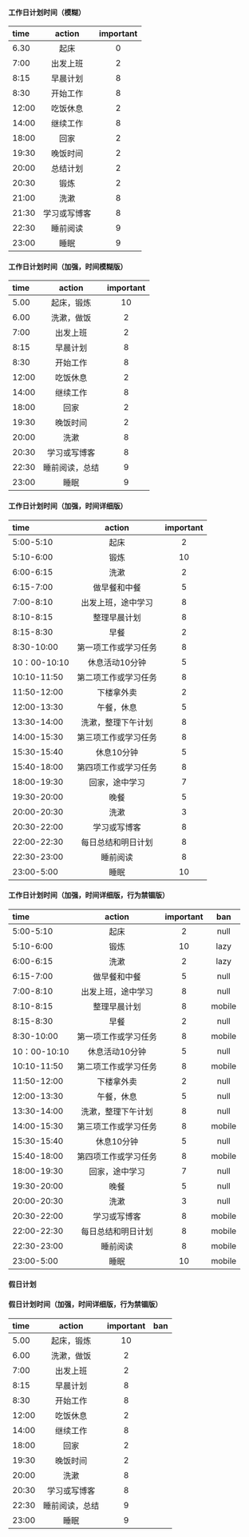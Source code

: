

#### 工作日计划时间（模糊）
| time | action | important |
| :------| :------: | :------: |
| 6.30 | 起床 | 0 |
| 7:00 | 出发上班 | 2 |
| 8:15 | 早晨计划 | 8 |
| 8:30 | 开始工作 | 8 |
| 12:00 | 吃饭休息 | 2 |
| 14:00 | 继续工作 | 8 |
| 18:00 | 回家 | 2 |
| 19:30 | 晚饭时间 | 2 |
| 20:00 | 总结计划 | 2 |
| 20:30 | 锻炼 | 2 |
| 21:00 | 洗漱 | 8 |
| 21:30 | 学习或写博客 | 8 |
| 22:30 | 睡前阅读 | 9 |
| 23:00 | 睡眠 | 9 |


#### 工作日计划时间（加强，时间模糊版）
| time | action | important |
| :------ | :------: | :------: |
| 5.00 | 起床，锻炼 | 10 |
| 6.00 | 洗漱，做饭 | 2 |
| 7:00 | 出发上班 | 2 |
| 8:15 | 早晨计划 | 8 |
| 8:30 | 开始工作 | 8 |
| 12:00 | 吃饭休息 | 2 |
| 14:00 | 继续工作 | 8 |
| 18:00 | 回家 | 2 |
| 19:30 | 晚饭时间 | 2 |
| 20:00 | 洗漱 | 8 |
| 20:30 | 学习或写博客 | 8 |
| 22:30 | 睡前阅读，总结 | 9 |
| 23:00 | 睡眠 | 9 |


#### 工作日计划时间（加强，时间详细版）
| time | action | important |
| :------ | :------: | :------: |
| 5:00-5:10 | 起床 | 2 |
| 5:10-6:00 | 锻炼 | 10 |
| 6:00-6:15 | 洗漱 | 2 |
| 6:15-7:00 | 做早餐和中餐 | 5 |
| 7:00-8:10 | 出发上班，途中学习 | 8 |
| 8:10-8:15 | 整理早晨计划 | 8 |
| 8:15-8:30 | 早餐 | 2 |
| 8:30-10:00 | 第一项工作或学习任务 | 8 |
| 10：00-10:10 | 休息活动10分钟 | 5 |
| 10:10-11:50 | 第二项工作或学习任务 | 8 |
| 11:50-12:00 | 下楼拿外卖 | 2 |
| 12:00-13:30 | 午餐，休息 | 5 |
| 13:30-14:00 | 洗漱，整理下午计划 | 8 |
| 14:00-15:30 | 第三项工作或学习任务 | 8 |
| 15:30-15:40 | 休息10分钟 | 5 |
| 15:40-18:00 | 第四项工作或学习任务 | 8 |
| 18:00-19:30 | 回家，途中学习 | 7 |
| 19:30-20:00 | 晚餐 | 5 |
| 20:00-20:30 | 洗漱 | 3 |
| 20:30-22:00 | 学习或写博客 | 8 |
| 22:00-22:30 | 每日总结和明日计划 | 8 |
| 22:30-23:00 | 睡前阅读 | 8 |
| 23:00-5:00 | 睡眠 | 10 |

#### 工作日计划时间（加强，时间详细版，行为禁锢版）
| time | action | important | ban |
| :------ | :------: | :------: | :------: |
| 5:00-5:10 | 起床 | 2 | null |
| 5:10-6:00 | 锻炼 | 10 | lazy |
| 6:00-6:15 | 洗漱 | 2 | lazy |
| 6:15-7:00 | 做早餐和中餐 | 5 | null |
| 7:00-8:10 | 出发上班，途中学习 | 8 | null |
| 8:10-8:15 | 整理早晨计划 | 8 | mobile |
| 8:15-8:30 | 早餐 | 2 | null |
| 8:30-10:00 | 第一项工作或学习任务 | 8 | mobile |
| 10：00-10:10 | 休息活动10分钟 | 5 | null |
| 10:10-11:50 | 第二项工作或学习任务 | 8 | mobile |
| 11:50-12:00 | 下楼拿外卖 | 2 | null |
| 12:00-13:30 | 午餐，休息 | 5 | null |
| 13:30-14:00 | 洗漱，整理下午计划 | 8 | null |
| 14:00-15:30 | 第三项工作或学习任务 | 8 | mobile |
| 15:30-15:40 | 休息10分钟 | 5 | null |
| 15:40-18:00 | 第四项工作或学习任务 | 8 | mobile |
| 18:00-19:30 | 回家，途中学习 | 7 | null |
| 19:30-20:00 | 晚餐 | 5 | null |
| 20:00-20:30 | 洗漱 | 3 | null |
| 20:30-22:00 | 学习或写博客 | 8 | mobile |
| 22:00-22:30 | 每日总结和明日计划 | 8 | mobile |
| 22:30-23:00 | 睡前阅读 | 8 | mobile |
| 23:00-5:00 | 睡眠 | 10 | mobile |

#### 假日计划

#### 假日计划时间（加强，时间详细版，行为禁锢版）
| time | action | important | ban |
| :------ | :------: | :------: | :------: |
| 5.00 | 起床，锻炼 | 10 | |
| 6.00 | 洗漱，做饭 | 2 | |
| 7:00 | 出发上班 | 2 | |
| 8:15 | 早晨计划 | 8 | |
| 8:30 | 开始工作 | 8 | |
| 12:00 | 吃饭休息 | 2 | |
| 14:00 | 继续工作 | 8 | |
| 18:00 | 回家 | 2 | |
| 19:30 | 晚饭时间 | 2 | |
| 20:00 | 洗漱 | 8 | |
| 20:30 | 学习或写博客 | 8 | |
| 22:30 | 睡前阅读，总结 | 9 | |
| 23:00 | 睡眠 | 9 | |

